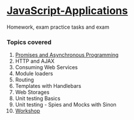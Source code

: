 # [JavaScript-Applications](https://github.com/TelerikAcademy/JavaScript-Applications)
Homework, exam practice tasks and exam

### Topics covered

1. [Promises and Asynchronous Programming](01-Promises-and-Asynchronous-Programming)
1. HTTP and AJAX
1. Consuming Web Services
1. Module loaders
1. Routing
1. Templates with Handlebars
1. Web Storages
1. Unit testing Basics
1. Unit testing - Spies and Mocks with Sinon
1. [Workshop](02-Workshop)